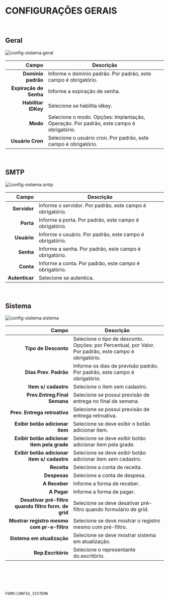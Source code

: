 # CONFIGURAÇÕES GERAIS
<br>

## Geral
![config-sistema.geral](https://raw.githubusercontent.com/netforcews/docs-siscom/master/geral/imagens/config-sistema.geral.png)

Campo | Descrição
--:|---
**Domínio padrão** | Informe o domínio padrão. Por padrão, este campo é obrigatório.
**Expiração de Senha** | Informe a expiração de senha.
**Habilitar IDKey** | Selecione se habilita idkey.
**Modo** | Selecione o modo. Opções: Implantação, Operação. Por padrão, este campo é obrigatório.
**Usuário Cron** | Selecione o usuário cron. Por padrão, este campo é obrigatório.
<br>

## SMTP
![config-sistema.smtp](https://raw.githubusercontent.com/netforcews/docs-siscom/master/geral/imagens/config-sistema.smtp.png)

Campo | Descrição
--:|---
**Servidor** | Informe o servidor. Por padrão, este campo é obrigatório.
**Porta** | Informe a porta. Por padrão, este campo é obrigatório.
**Usuário** | Informe o usuário. Por padrão, este campo é obrigatório.
**Senha** | Informe a senha. Por padrão, este campo é obrigatório.
**Conta** | Informe a conta. Por padrão, este campo é obrigatório.
**Autenticar** | Selecione se autentica.
<br>

## Sistema
![config-sistema.sistema](https://raw.githubusercontent.com/netforcews/docs-siscom/master/geral/imagens/config-sistema.sistema.png)

Campo | Descrição
--:|---
**Tipo de Desconto** | Selecione o tipo de desconto. Opções: por Percentual, por Valor. Por padrão, este campo é obrigatório.
**Dias Prev. Padrão** | Informe os dias de previsão padrão. Por padrão, este campo é obrigatório.
**Item s/ cadastro** | Selecione o item sem cadastro.
**Prev.Entreg.Final Semana** | Selecione se possui previsão de entrega no final de semana.
**Prev. Entrega retroativa** | Selecione se possui previsão de entrega retroativa.
**Exibir botão adicionar item** | Selecione se deve exibir o botão adicionar item.
**Exibir botão adicionar item pela grade** | Selecione se deve exibir botão adicionar item pela grade.
**Exibir botão adicionar item s/ cadastro** | Selecione se deve exibir botão adicionar item sem cadastro.
**Receita** | Selecione a conta de receita.
**Despesas** | Selecione a conta de  despesa.
**A Receber** | Informe a forma de receber.
**A Pagar** | Informe a forma de pagar.
**Desativar pré-filtro quando filtro form. de grid** | Selecione se deve desativar pré-filtro quando formulário de grid.
**Mostrar registro mesmo com pr-e-filtro** | Selecione se deve mostrar o registro mesmo com pré-filtro.
**Sistema em atualização** | Selecione se deve mostrar sistema em atualização.
**Rep.Escritório** | Selecione o representante do.escritório.
<br>
<br>
<br>
<br>

```FORM:CONFIG_SISTEMA```
